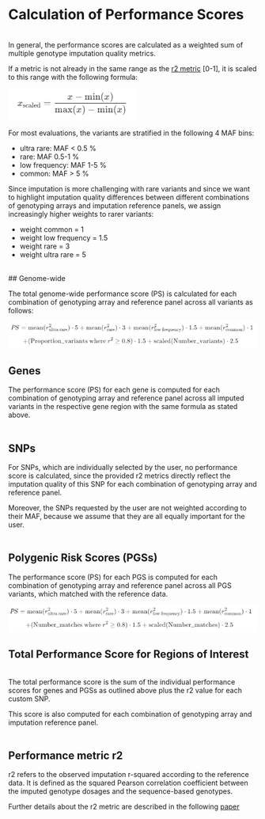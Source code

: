 # Calculation of Performance Scores

<br>
In general, the performance scores are calculated as a weighted sum of multiple genotype imputation quality metrics.

If a metric is not already in the same range as the [r2 metric](#performance-metric-r2) [0-1], it is scaled to this range with the following formula:

![](images/formula_scaled.PNG)

For most evaluations, the variants are stratified in the following 4 MAF bins:

- ultra rare: MAF < 0.5 %
- rare: MAF 0.5-1 %
- low frequency: MAF 1-5 %
- common: MAF > 5 %

Since imputation is more challenging with rare variants and since we want to highlight imputation quality differences between different combinations of genotyping arrays and imputation reference panels, we assign increasingly higher weights to rarer variants:

- weight common = 1
- weight low frequency = 1.5
- weight rare = 3
- weight ultra rare = 5

<br>
## Genome-wide

The total genome-wide performance score (PS) is calculated for each combination of genotyping array and reference panel across all variants as follows:

![](images/formula_PS_genome_wide.PNG)

## Genes

The performance score (PS) for each gene is computed for each combination of genotyping array and reference panel across all imputed variants in the respective gene region with the same formula as stated above.
<br>
<br>
## SNPs

For SNPs, which are individually selected by the user, no performance score is calculated, since the provided r2 metrics directly reflect the imputation quality of this SNP for each combination of genotyping array and reference panel.

Moreover, the SNPs requested by the user are not weighted according to their MAF, because we assume that they are all equally important for the user.
<br>
<br>
## Polygenic Risk Scores (PGSs)

The performance score (PS) for each PGS is computed for each combination of genotyping array and reference panel across all PGS variants, which matched with the reference data.

![](images/formula_PS_PGS.PNG)


## Total Performance Score for Regions of Interest
<br>
The total performance score is the sum of the individual performance scores for genes and PGSs as outlined above plus the r2 value for each custom SNP.

This score is also computed for each combination of genotyping array and imputation reference panel.
<br>
<br>

## Performance metric r2
r2 refers to the observed imputation r-squared according to the reference data.
It is defined as the squared Pearson correlation coefficient between the imputed genotype dosages and the sequence-based genotypes.

Further details about the r2 metric are described in the following [paper](https://doi.org/10.1016/j.ajhg.2022.07.012)
